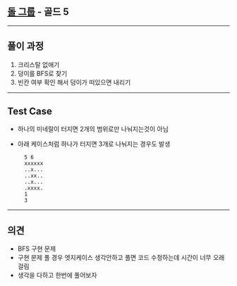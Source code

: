 ## [돌 그룹](https://www.acmicpc.net/problem/12886) - 골드 5

---

## 풀이 과정
1. 크리스탈 없애기
2. 덩이를 BFS로 찾기
3. 빈칸 여부 확인 해서 덩이가 떠있으면 내리기

---

## Test Case
- 하나의 미네랄이 터지면 2개의 범위로만 나눠지는것이 아님
- 아래 케이스처럼 하나가 터지면 3개로 나눠지는 경우도 발생

        5 6
        xxxxxx
        ..x...
        ..xx..
        ..x...
        .xxxx.
        1
        3

---

## 의견
- BFS 구현 문제
- 구현 문제 풀 경우 엣지케이스 생각안하고 풀면 코드 수정하는데 시간이 너무 오래 걸림
- 생각을 다하고 한번에 풀어보자


